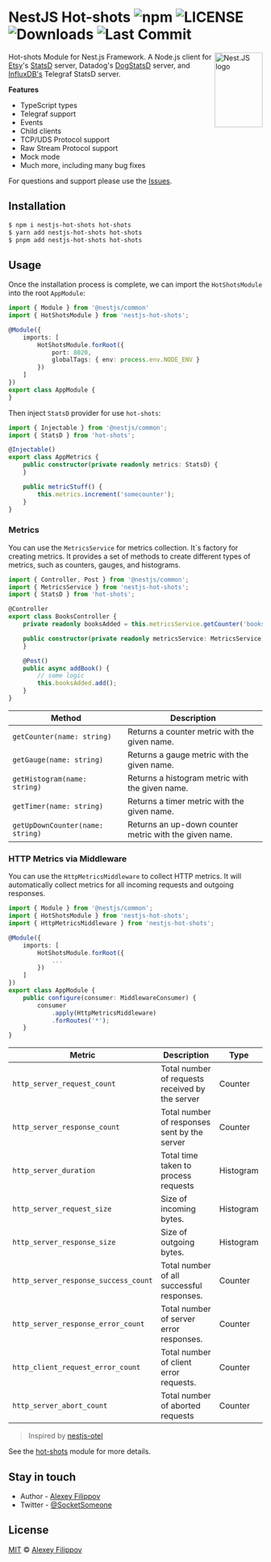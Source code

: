 # NestJS Hot-shots ![npm](https://img.shields.io/npm/v/nestjs-hot-shots) ![LICENSE](https://img.shields.io/npm/l/nestjs-hot-shots) ![Downloads](https://img.shields.io/npm/dm/nestjs-hot-shots) ![Last Commit](https://img.shields.io/github/last-commit/SocketSomeone/nestjs-hot-shots)

<img align="right" width="95" height="148" title="NestJS logotype" src="https://nestjs.com/img/logo-small.svg"  alt='Nest.JS logo'/>

Hot-shots Module for Nest.js Framework. A Node.js client for [Etsy](http://etsy.com)'s [StatsD](https://github.com/statsd/statsd) server,
Datadog's [DogStatsD](https://docs.datadoghq.com/developers/dogstatsd/?tab=hostagent) server,
and [InfluxDB's](https://github.com/influxdata/telegraf) Telegraf
StatsD server.

**Features**

- TypeScript types
- Telegraf support
- Events
- Child clients
- TCP/UDS Protocol support
- Raw Stream Protocol support
- Mock mode
- Much more, including many bug fixes

For questions and support please use
the [Issues](https://github.com/SocketSomeone/nestjs-hot-shots/issues/new?assignees=&labels=question&template=question.yml).

## Installation

```bash
$ npm i nestjs-hot-shots hot-shots
$ yarn add nestjs-hot-shots hot-shots
$ pnpm add nestjs-hot-shots hot-shots
```

## Usage

Once the installation process is complete, we can import the `HotShotsModule` into the root `AppModule`:

```typescript
import { Module } from '@nestjs/common'
import { HotShotsModule } from 'nestjs-hot-shots';

@Module({
    imports: [
        HotShotsModule.forRoot({
            port: 8020,
            globalTags: { env: process.env.NODE_ENV }
        })
    ]
})
export class AppModule {
}
```

Then inject `StatsD` provider for use `hot-shots`:

```typescript
import { Injectable } from '@nestjs/common';
import { StatsD } from 'hot-shots';

@Injectable()
export class AppMetrics {
    public constructor(private readonly metrics: StatsD) {
    }

    public metricStuff() {
        this.metrics.increment('somecounter');
    }
}
```

### Metrics

You can use the `MetricsService` for metrics collection. It`s factory for creating metrics. It provides a set of methods to create different
types of metrics, such as counters, gauges, and histograms.

```typescript
import { Controller, Post } from '@nestjs/common';
import { MetricsService } from 'nestjs-hot-shots';
import { StatsD } from 'hot-shots';

@Controller
export class BooksController {
    private readonly booksAdded = this.metricsService.getCounter('books.added.count');

    public constructor(private readonly metricsService: MetricsService) {
    }

    @Post()
    public async addBook() {
        // some logic
        this.booksAdded.add();
    }
}
```

| Method                           | Description                                            |
|----------------------------------|--------------------------------------------------------|
| `getCounter(name: string)`       | Returns a counter metric with the given name.          |
| `getGauge(name: string)`         | Returns a gauge metric with the given name.            |
| `getHistogram(name: string)`     | Returns a histogram metric with the given name.        |
| `getTimer(name: string)`         | Returns a timer metric with the given name.            |
| `getUpDownCounter(name: string)` | Returns an up-down counter metric with the given name. |

### HTTP Metrics via Middleware

You can use the `HttpMetricsMiddleware` to collect HTTP metrics. It will automatically collect metrics for all incoming requests and
outgoing responses.

```typescript
import { Module } from '@nestjs/common';
import { HotShotsModule } from 'nestjs-hot-shots';
import { HttpMetricsMiddleware } from 'nestjs-hot-shots';

@Module({
    imports: [
        HotShotsModule.forRoot({
            ...
        })
    ]
})
export class AppModule {
    public configure(consumer: MiddlewareConsumer) {
        consumer
            .apply(HttpMetricsMiddleware)
            .forRoutes('*');
    }
}
```

| Metric                               | Description                                     | Type      |
|--------------------------------------|-------------------------------------------------|-----------|
| `http_server_request_count`          | Total number of requests received by the server | Counter   |
| `http_server_response_count`         | Total number of responses sent by the server    | Counter   |
| `http_server_duration`               | Total time taken to process requests            | Histogram |
| `http_server_request_size`           | Size of incoming bytes.                         | Histogram |
| `http_server_response_size`          | Size of outgoing bytes.                         | Histogram |
| `http_server_response_success_count` | Total number of all successful responses.       | Counter   |
| `http_server_response_error_count`   | Total number of server error responses.         | Counter   |
| `http_client_request_error_count`    | Total number of client error requests.          | Counter   |
| `http_server_abort_count`            | Total number of aborted requests                | Counter   |

> Inspired by [nestjs-otel](https://github.com/pragmaticivan/nestjs-otel)

See the [hot-shots](https://www.npmjs.com/package/hot-shots) module for more details.

## Stay in touch

* Author - [Alexey Filippov](https://t.me/socketsomeone)
* Twitter - [@SocketSomeone](https://twitter.com/SocketSomeone)

## License

[MIT](https://github.com/SocketSomeone/nestjs-hot-shots/blob/master/LICENSE) © [Alexey Filippov](https://github.com/SocketSomeone)
